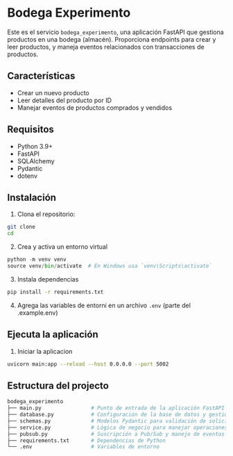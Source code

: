 # Bodega Experimento

Este es el servicio `bodega_experimento`, una aplicación FastAPI que gestiona productos en una bodega (almacén). Proporciona endpoints para crear y leer productos, y maneja eventos relacionados con transacciones de productos.

## Características

- Crear un nuevo producto
- Leer detalles del producto por ID
- Manejar eventos de productos comprados y vendidos

## Requisitos

- Python 3.9+
- FastAPI
- SQLAlchemy
- Pydantic
- dotenv

## Instalación

1. Clona el repositorio:

```bash
git clone
cd
```

2. Crea y activa un entorno virtual

```python
python -m venv venv
source venv/bin/activate  # En Windows usa `venv\Scripts\activate`
```

3. Instala dependencias

```bash
pip install -r requirements.txt
```

4. Agrega las variables de entorni en un archivo `.env` (parte del .example.env)

## Ejecuta la aplicación

1. Iniciar la aplicacion

```bash
uvicorn main:app --reload --host 0.0.0.0 --port 5002
```

## Estructura del projecto

```bash
bodega_experimento
├── main.py                # Punto de entrada de la aplicación FastAPI
├── database.py            # Configuración de la base de datos y gestión de sesiones
├── schemas.py             # Modelos Pydantic para validación de solicitudes y respuestas
├── service.py             # Lógica de negocio para manejar operaciones de productos
├── pubsub.py              # Suscripción a Pub/Sub y manejo de eventos
├── requirements.txt       # Dependencias de Python
└── .env                   # Variables de entorno
```
